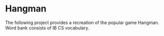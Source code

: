 # Hangman
The following project provides a recreation of the popular game Hangman. Word bank consists of IB CS vocabulary.
